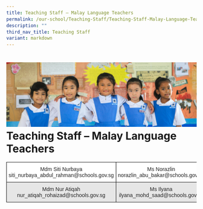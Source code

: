 ```yaml
---
title: Teaching Staff – Malay Language Teachers
permalink: /our-school/Teaching-Staff/Teaching-Staff-Malay-Language-Teachers/
description: ""
third_nav_title: Teaching Staff
variant: markdown
---
```

![](/images/Banners/banner_ourschool__5_.jpg)
Teaching Staff – Malay Language Teachers
==========================================

<style type="text/css">
.tg  {border-collapse:collapse;border-spacing:0;}
.tg td{border-color:black;border-style:solid;border-width:1px;font-family:Arial, sans-serif;font-size:14px;
  overflow:hidden;padding:10px 5px;word-break:normal;}
.tg th{border-color:black;border-style:solid;border-width:1px;font-family:Arial, sans-serif;font-size:14px;
  font-weight:normal;overflow:hidden;padding:10px 5px;word-break:normal;}
.tg .tg-a3j2{background-color:#FFF;color:#222;text-align:center;vertical-align:middle}
.tg .tg-gj5f{background-color:#E6E6E6;color:#222;text-align:center;vertical-align:middle}
</style>
<table class="tg">
<thead>
  <tr>
    <th class="tg-a3j2">Mdm Siti Nurbaya<br>siti_nurbaya_abdul_rahman@schools.gov.sg</th>
    <th class="tg-a3j2">Ms Norazlin<br>norazlin_abu_bakar@schools.gov.sg</th>
  </tr>
</thead>
<tbody>
  <tr>
    <td class="tg-gj5f">Mdm Nur Atiqah<br>nur_atiqah_rohaizad@schools.gov.sg</td>
    <td class="tg-gj5f">Ms Ilyana<br>ilyana_mohd_saad@schools.gov.sg</td>
  </tr>
</tbody>
</table>